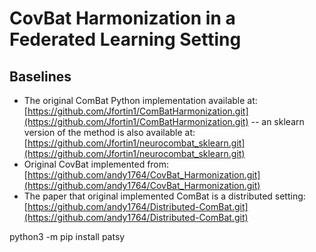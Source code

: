 # CovBat Harmonization in a Federated Learning Setting

## Baselines
- The original ComBat Python implementation available at: [https://github.com/Jfortin1/ComBatHarmonization.git](https://github.com/Jfortin1/ComBatHarmonization.git) -- an sklearn version of the method is also available at: [https://github.com/Jfortin1/neurocombat_sklearn.git](https://github.com/Jfortin1/neurocombat_sklearn.git)
- Original CovBat implemented from: [https://github.com/andy1764/CovBat_Harmonization.git](https://github.com/andy1764/CovBat_Harmonization.git)
- The paper that original implemented ComBat is a distributed setting: [https://github.com/andy1764/Distributed-ComBat.git](https://github.com/andy1764/Distributed-ComBat.git)


python3 -m pip install patsy

